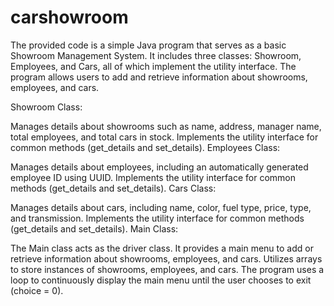 # carshowroom
The provided code is a simple Java program that serves as a basic Showroom Management System. It includes three classes: Showroom, Employees, and Cars, all of which implement the utility interface. The program allows users to add and retrieve information about showrooms, employees, and cars.

Showroom Class:

Manages details about showrooms such as name, address, manager name, total employees, and total cars in stock.
Implements the utility interface for common methods (get_details and set_details).
Employees Class:

Manages details about employees, including an automatically generated employee ID using UUID.
Implements the utility interface for common methods (get_details and set_details).
Cars Class:

Manages details about cars, including name, color, fuel type, price, type, and transmission.
Implements the utility interface for common methods (get_details and set_details).
Main Class:

The Main class acts as the driver class.
It provides a main menu to add or retrieve information about showrooms, employees, and cars.
Utilizes arrays to store instances of showrooms, employees, and cars.
The program uses a loop to continuously display the main menu until the user chooses to exit (choice = 0).
